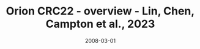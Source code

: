 ---
title: Orion CRC22 - overview - Lin, Chen, Campton et al., 2023
image: https://labsyspharm.github.io/orion-crc/minerva/P37_S59-CRC22/thumbnail.jpg
date: '2008-03-01'
minerva_link: https://labsyspharm.github.io/orion-crc/minerva/P37_S59-CRC22/index.html
info_link: null
show_page_link: false
tags:
    - overview-crc
---